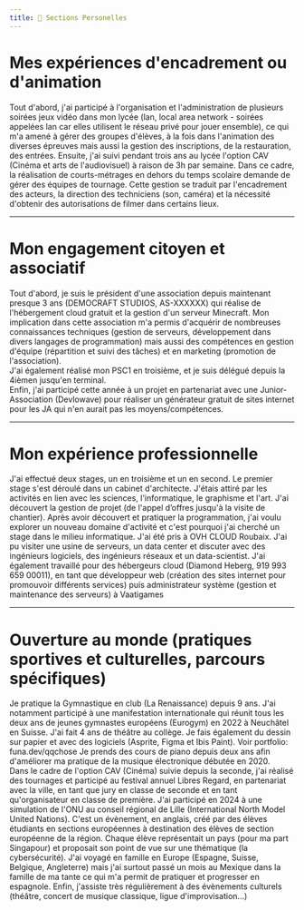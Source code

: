 ```yaml
---
title: 🔗 Sections Personelles
---
```


# Mes expériences d'encadrement ou d'animation
Tout d'abord, j'ai participé à l'organisation et l'administration de plusieurs soirées jeux vidéo dans mon lycée (lan, local area network - soirées appelées lan car elles utilisent le réseau privé pour jouer ensemble), ce qui m'a amené à gérer des groupes d'élèves, à la fois dans l'animation des diverses épreuves mais aussi la gestion des inscriptions, de la restauration, des entrées. Ensuite, j'ai suivi pendant trois ans au lycée l'option CAV (Cinéma et arts de l'audiovisuel) à raison de 3h par semaine. Dans ce cadre, la réalisation de courts-métrages en dehors du temps scolaire demande de gérer des équipes de tournage. Cette gestion se traduit par l'encadrement des acteurs, la direction des techniciens (son, caméra) et la nécessité d'obtenir des autorisations de filmer dans certains lieux.

---
# Mon engagement citoyen et associatif
Tout d'abord, je suis le président d'une association depuis maintenant presque 3 ans (DEMOCRAFT STUDIOS, AS-XXXXXX) qui réalise de l'hébergement cloud gratuit et la gestion d'un serveur Minecraft. Mon implication dans cette association m'a permis d'acquérir de nombreuses connaissances techniques (gestion de serveurs, développement dans divers langages de programmation) mais aussi des compétences en gestion d'équipe (répartition et suivi des tâches) et en marketing (promotion de l'association).  
J'ai également réalisé mon PSC1 en troisième, et je suis délégué depuis la 4ièmen jusqu'en terminal.  
Enfin, j'ai participé cette année à un projet en partenariat avec une Junior-Association (Devlowave) pour réaliser un générateur gratuit de sites internet pour les JA qui n'en aurait pas les moyens/compétences.

---
# Mon expérience professionnelle
J'ai effectué deux stages, un en troisième et un en second. Le premier stage s'est déroulé dans un cabinet d'architecte. J'étais attiré par les activités en lien avec les sciences, l'informatique, le graphisme et l'art. J'ai découvert la gestion de projet (de l'appel d’offres jusqu'à la visite de chantier). Après avoir découvert et pratiquer la programmation, j'ai voulu explorer un nouveau domaine d'activité et c'est pourquoi j'ai cherché un stage dans le milieu informatique. J'ai été pris à OVH CLOUD Roubaix. J'ai pu visiter une usine de serveurs, un data center et discuter avec des ingénieurs logiciels, des ingénieurs réseaux et un data-scientist. J'ai également travaillé pour des hébergeurs cloud (Diamond Heberg, 919 993 659 00011), en tant que développeur web (création des sites internet pour promouvoir différents services) puis administrateur système (gestion et maintenance des serveurs) à Vaatigames

---
# Ouverture au monde (pratiques sportives et culturelles, parcours spécifiques)
Je pratique la Gymnastique en club (La Renaissance) depuis 9 ans. J'ai notamment participé à une 
manifestation internationale qui réunit tous les deux ans de jeunes gymnastes européens (Eurogym) en 2022 à Neuchâtel en Suisse.
J'ai fait 4 ans de théâtre au collège. 
Je fais également du dessin sur papier et avec des logiciels (Asprite, Figma et Ibis Paint). Voir portfolio: funa.dev/qqchose
Je prends des cours de piano depuis deux ans afin d'améliorer ma pratique de la musique électronique débutée en 2020.  
Dans le cadre de l'option CAV (Cinéma) suivie depuis la seconde, j'ai réalisé des tournages et participé au festival annuel Libres Regard, en partenariat avec la ville, en tant que jury en classe de seconde et en tant qu'organisateur en classe de première.
J'ai participé en 2024 à une simulation de l'ONU au conseil régional de Lille (International North Model United Nations). C'est un évènement, en anglais, créé par des élèves étudiants en sections européennes à destination des élèves de section européenne de la région. Chaque élève représentait un pays (pour ma part Singapour) et proposait son point de vue sur une thématique (la cybersécurité).
J'ai voyagé en famille en Europe (Espagne, Suisse, Belgique, Angleterre) mais j'ai surtout passé un mois au Mexique dans la famille de ma tante ce qui m'a permit de pratiquer et progresser en espagnole.
Enfin, j'assiste très régulièrement à des évènements culturels (théâtre, concert de musique classique, ligue d'improvisation...)